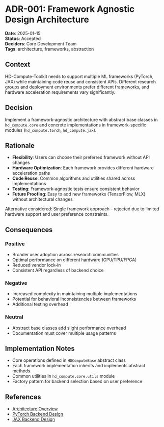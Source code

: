 # ADR-001: Framework Agnostic Design Architecture

**Date**: 2025-01-15  
**Status**: Accepted  
**Deciders**: Core Development Team  
**Tags**: architecture, frameworks, abstraction

## Context

HD-Compute-Toolkit needs to support multiple ML frameworks (PyTorch, JAX) while maintaining code reuse and consistent APIs. Different research groups and deployment environments prefer different frameworks, and hardware acceleration requirements vary significantly.

## Decision

Implement a framework-agnostic architecture with abstract base classes in `hd_compute.core` and concrete implementations in framework-specific modules (`hd_compute.torch`, `hd_compute.jax`).

## Rationale

- **Flexibility**: Users can choose their preferred framework without API changes
- **Hardware Optimization**: Each framework provides different hardware acceleration paths
- **Code Reuse**: Common algorithms and utilities shared across implementations  
- **Testing**: Framework-agnostic tests ensure consistent behavior
- **Future Proofing**: Easy to add new frameworks (TensorFlow, MLX) without architectural changes

Alternative considered: Single framework approach - rejected due to limited hardware support and user preference constraints.

## Consequences

### Positive
- Broader user adoption across research communities
- Optimal performance on different hardware (GPU/TPU/FPGA)
- Reduced vendor lock-in
- Consistent API regardless of backend choice

### Negative
- Increased complexity in maintaining multiple implementations
- Potential for behavioral inconsistencies between frameworks
- Additional testing overhead

### Neutral
- Abstract base classes add slight performance overhead
- Documentation must cover multiple usage patterns

## Implementation Notes

- Core operations defined in `HDComputeBase` abstract class
- Each framework implementation inherits and implements abstract methods
- Common utilities in `hd_compute.core.utils` module
- Factory pattern for backend selection based on user preference

## References

- [Architecture Overview](../ARCHITECTURE.md)
- [PyTorch Backend Design](../specs/pytorch-backend.md)
- [JAX Backend Design](../specs/jax-backend.md)